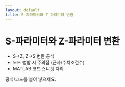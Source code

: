 ```yaml
---
layout: default
title: S-파라미터와 Z-파라미터 변환
---
```


# S-파라미터와 Z-파라미터 변환

- S→Z, Z→S 변환 공식
- 노드 병합 시 주의점 (근사/수치조건수)
- MATLAB 코드 스니펫 자리

공식/코드를 붙여 넣으세요.

